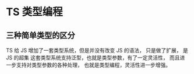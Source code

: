 # TS 类型编程

## 三种简单类型的区分

TS 给 JS 增加了一套类型系统，但是并没有改变 JS 的语法， 只是做了扩展， 是 JS 的超集
这套类型系统支持泛型，也就是类型参数，有了一定灵活性， 而且进一步支持对类型参数的各种处理， 也就是类型编程，灵活性进一步增强。
